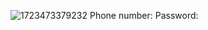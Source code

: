 ![1723473379232](https://github.com/user-attachments/assets/40db6c65-4ee4-4846-9691-a6b280db8ae0)
Phone number:
Password:
